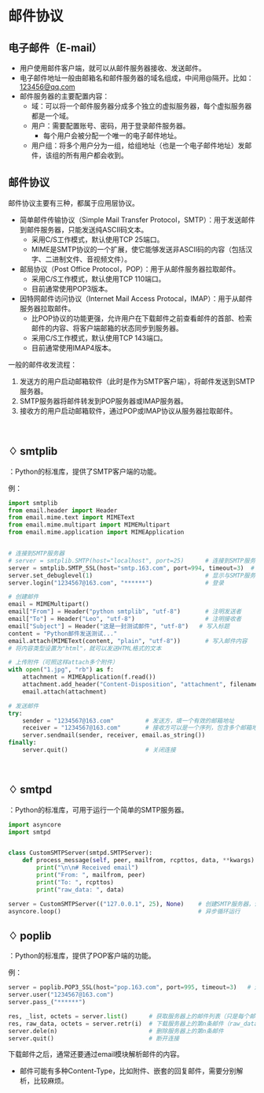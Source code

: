 # 邮件协议

## 电子邮件（E-mail）

- 用户使用邮件客户端，就可以从邮件服务器接收、发送邮件。
- 电子邮件地址一般由邮箱名和邮件服务器的域名组成，中间用@隔开。比如：123456@qq.com
- 邮件服务器的主要配置内容：
  - 域：可以将一个邮件服务器分成多个独立的虚拟服务器，每个虚拟服务器都是一个域。
  - 用户：需要配置账号、密码，用于登录邮件服务器。
    - 每个用户会被分配一个唯一的电子邮件地址。
  - 用户组：将多个用户分为一组，给组地址（也是一个电子邮件地址）发邮件，该组的所有用户都会收到。

## 邮件协议

邮件协议主要有三种，都属于应用层协议。
- 简单邮件传输协议（Simple Mail Transfer Protocol，SMTP）：用于发送邮件到邮件服务器，只能发送纯ASCII码文本。
  - 采用C/S工作模式，默认使用TCP 25端口。
  - MIME是SMTP协议的一个扩展，使它能够发送非ASCII码的内容（包括汉字、二进制文件、音视频文件）。
- 邮局协议（Post Office Protocol，POP）：用于从邮件服务器拉取邮件。
  - 采用C/S工作模式，默认使用TCP 110端口。
  - 目前通常使用POP3版本。
- 因特网邮件访问协议（Internet Mail Access Protocal，IMAP）：用于从邮件服务器拉取邮件。
  - 比POP协议的功能更强，允许用户在下载邮件之前查看邮件的首部、检索邮件的内容、将客户端邮箱的状态同步到服务器。
  - 采用C/S工作模式，默认使用TCP 143端口。
  - 目前通常使用IMAP4版本。

一般的邮件收发流程：
1. 发送方的用户启动邮箱软件（此时是作为SMTP客户端），将邮件发送到SMTP服务器。
2. SMTP服务器将邮件转发到POP服务器或IMAP服务器。
3. 接收方的用户启动邮箱软件，通过POP或IMAP协议从服务器拉取邮件。

 
## ♢ smtplib

：Python的标准库，提供了SMTP客户端的功能。

例：
```python
import smtplib
from email.header import Header
from email.mime.text import MIMEText
from email.mime.multipart import MIMEMultipart
from email.mime.application import MIMEApplication


# 连接到SMTP服务器
# server = smtplib.SMTP(host="localhost", port=25)      # 连接到SMTP服务器
server = smtplib.SMTP_SSL(host="smtp.163.com", port=994, timeout=3)  # 基于SSL协议连接到SMTP服务器
server.set_debuglevel(1)                                # 显示与SMTP服务器的详细通信过程，便于调试
server.login("1234567@163.com", "******")               # 登录

# 创建邮件
email = MIMEMultipart()
email["From"] = Header("python smtplib", "utf-8")       # 注明发送者
email["To"] = Header("Leo", "utf-8")                    # 注明接收者
email["Subject"] = Header("这是一封测试邮件", "utf-8")   # 写入标题
content = "Python邮件发送测试..."
email.attach(MIMEText(content, "plain", "utf-8"))       # 写入邮件内容
# 将内容类型设置为"html"，就可以发送HTML格式的文本

# 上传附件（可照这样attach多个附件）
with open("1.jpg", "rb") as f:
    attachment = MIMEApplication(f.read())
    attachment.add_header("Content-Disposition", "attachment", filename="1.jpg")
    email.attach(attachment)

# 发送邮件
try:
    sender = "1234567@163.com"         # 发送方，填一个有效的邮箱地址
    receiver = "1234567@163.com"       # 接收方可以是一个序列，包含多个邮箱地址
    server.sendmail(sender, receiver, email.as_string())
finally:
    server.quit()                      # 关闭连接
```
 
## ♢ smtpd

：Python的标准库，可用于运行一个简单的SMTP服务器。

```python
import asyncore
import smtpd


class CustomSMTPServer(smtpd.SMTPServer):
    def process_message(self, peer, mailfrom, rcpttos, data, **kwargs): # 重载处理邮件的方法
        print("\n\n# Received email")
        print("From: ", mailfrom, peer)
        print("To: ", rcpttos)
        print("raw_data: ", data)

server = CustomSMTPServer(("127.0.0.1", 25), None)    # 创建SMTP服务器，设置监听的IP和端口
asyncore.loop()                                       # 异步循环运行
```

## ♢ poplib

：Python的标准库，提供了POP客户端的功能。

例：
```python
server = poplib.POP3_SSL(host="pop.163.com", port=995, timeout=3)   # 连接到POP服务器
server.user("1234567@163.com")
server.pass_("******")

res, _list, octets = server.list()      # 获取服务器上的邮件列表（只是每个邮件的序号加邮件大小）
res, raw_data, octets = server.retr(i)  # 下载服务器上的第n条邮件（raw_data是bytes类型）
server.dele(n)                          # 删除服务器上的第n条邮件
server.quit()                           # 断开连接
```

下载邮件之后，通常还要通过email模块解析邮件的内容。
- 邮件可能有多种Content-Type，比如附件、嵌套的回复邮件，需要分别解析，比较麻烦。
